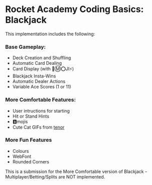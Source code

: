 # Rocket Academy Coding Basics: Blackjack

This implementation includes the following:

### Base Gameplay:

<ul> 
  <li> Deck Creation and Shuffling </li>
  <li> Automatic Card Dealing </li>
  <li> Card Display (with 📧Ⓜ️⭕️JI⚡️) </li>
  <li> Blackjack Insta-Wins </li>
  <li> Automatic Dealer Actions </li>
  <li> Variable Ace Scores (1 or 11) </li>
</ul>

### More Comfortable Features:

<ul>
  <li> User intructions for starting </li>
  <li> Hit or Stand Hints </li>
  <li> 🅱mojis </li>
  <li> Cute Cat GIFs from <a href="[url](https://tenor.com/)">tenor</a> </li>
</ul>

### More Fun Features

<ul> 
  <li> Colours </li>
  <li> WebFont </li>
  <li> Rounded Corners </li>
</ul>

This is a submission for the More Comfortable version of Blackjack - Multiplayer/Betting/Splits are NOT implemented.

